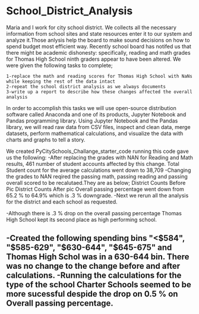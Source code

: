 # School_District_Analysis



Maria and I work for city school district. We collects all the necessary information from school sites and state resources enter it to our system and analyze it.Those anlysis help the board to make sound decisions on how to spend budget most efficient way.
Recently school board has notifed us that there might be academic dishonesty: specifically, reading and math grades for Thomas High School ninth graders appear to have been altered. We were given the following tasks to complete;

	1-replace the math and reading scores for Thomas High School with NaNs while keeping the rest of the data intact
	2-repeat the school district analysis as we always documents
	3-write up a report to describe how these changes affected the overall analysis
	
In order to accomplish this tasks we will use open-source distribution software called Anaconda and one of its products, Jupyter Notebook and Pandas programming library. 
Using Jupyter Notebook and the Pandas library, we will read raw data from CSV files, inspect and clean data, merge datasets, perform mathematical calculations, and visualize the data with charts and graphs to tell a story.

We created PyCitySchools_Challange_starter_code running this code gave us the following:
-After replacing the grades with NAN for Reading and Math results, 461 number of student accounts affected by this change.
	Total Student count for the average calculations went down to 38,709
-Changing the grades to NAN reqired the passing math, passing reading and passing overall scored to be recalutaed.They are as below; 
    District Counts Before
	Pic
	District Counts After
	pic
	Overall passing percentage went down from 65.2 % to 64.9% which is .3 % downgrade.
-Next we rerun all the analysis for the district and each school as requested.
	
-Although there is .3 % drop on the overall passing percentage Thomas High School kept its second place as high performing school.

-Created the following spending bins
"<$584", "$585-629", "$630-644", "$645-675" and Thomas High Schol was in a 630-644 bin. There was no change to the change before and after calculations.
-Running the calculations for the type of the school 
Charter Schools seemed to be more sucessful despide the drop on 0.5 % on Overall passing percentage.
-
 
